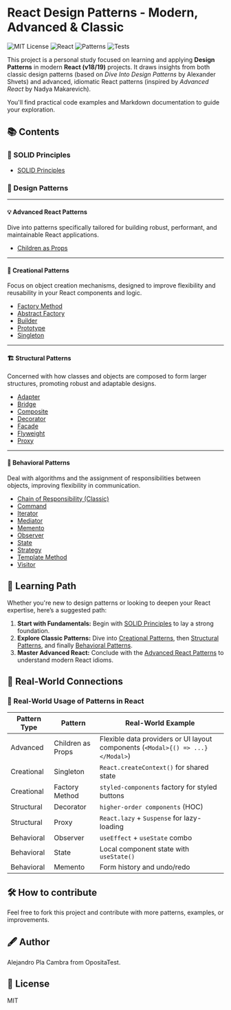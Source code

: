 # React Design Patterns - Modern, Advanced & Classic

![MIT License](https://img.shields.io/badge/license-MIT-green.svg)
![React](https://img.shields.io/badge/React-18%2B-61DAFB?logo=react)
![Patterns](https://img.shields.io/badge/Design%20Patterns-23%20Total-blueviolet)
![Tests](https://img.shields.io/badge/Tests-Coming%20Soon-yellow)

This project is a personal study focused on learning and applying **Design Patterns** in modern **React (v18/19)** projects. It draws insights from both classic design patterns (based on *Dive Into Design Patterns* by Alexander Shvets) and advanced, idiomatic React patterns (inspired by *Advanced React* by Nadya Makarevich).

You'll find practical code examples and Markdown documentation to guide your exploration.


## 📚 Contents

### 🧱 SOLID Principles

- [SOLID Principles](./docs/solid-principles.md)

### 🧩 Design Patterns

---

#### 💡 Advanced React Patterns
Dive into patterns specifically tailored for building robust, performant, and maintainable React applications.

- [Children as Props](./docs/advanced/children-as-props.md)

---

#### 🔨 Creational Patterns
Focus on object creation mechanisms, designed to improve flexibility and reusability in your React components and logic.

- [Factory Method](./docs/creational/factory-method.md)
- [Abstract Factory](./docs/creational/abstract-factory.md)
- [Builder](./docs/creational/builder.md)
- [Prototype](./docs/creational/prototype.md)
- [Singleton](./docs/creational/singleton.md)

---

#### 🏗️ Structural Patterns
Concerned with how classes and objects are composed to form larger structures, promoting robust and adaptable designs.

- [Adapter](./docs/structural/adapter.md)
- [Bridge](./docs/structural/bridge.md)
- [Composite](./docs/structural/composite.md)
- [Decorator](./docs/structural/decorator.md)
- [Facade](./docs/structural/facade.md)
- [Flyweight](./docs/structural/flyweight.md)
- [Proxy](./docs/structural/proxy.md)

---

#### 🔄 Behavioral Patterns
Deal with algorithms and the assignment of responsibilities between objects, improving flexibility in communication.

- [Chain of Responsibility (Classic)](./docs/behavioral/chain-of-responsability.md)
- [Command](./docs/behavioral/command.md)
- [Iterator](./docs/behavioral/iterator.md)
- [Mediator](./docs/behavioral/mediator.md)
- [Memento](./docs/behavioral/memento.md)
- [Observer](./docs/behavioral/observer.md)
- [State](./docs/behavioral/state.md)
- [Strategy](./docs/behavioral/strategy.md)
- [Template Method](./docs/behavioral/template-method.md)
- [Visitor](./docs/behavioral/visitor.md)

## 👣 Learning Path

Whether you're new to design patterns or looking to deepen your React expertise, here’s a suggested path:

1.  **Start with Fundamentals:** Begin with [SOLID Principles](./docs/solid-principles.md) to lay a strong foundation.
2.  **Explore Classic Patterns:** Dive into [Creational Patterns](./docs/creational/README.md), then [Structural Patterns](./docs/structural/README.md), and finally [Behavioral Patterns](./docs/behavioral/README.md).
3.  **Master Advanced React:** Conclude with the [Advanced React Patterns](./docs/advanced/README.md) to understand modern React idioms.


## 🧠 Real-World Connections

### 🔗 Real-World Usage of Patterns in React

| Pattern Type | Pattern               | Real-World Example                                                             |
|--------------|-----------------------|--------------------------------------------------------------------------------|
| Advanced     | Children as Props     | Flexible data providers or UI layout components (`<Modal>{() => ...}</Modal>`) |
| Creational   | Singleton             | `React.createContext()` for shared state                                       |
| Creational   | Factory Method        | `styled-components` factory for styled buttons                                 |
| Structural   | Decorator             | `higher-order components` (HOC)                                                |
| Structural   | Proxy                 | `React.lazy` + `Suspense` for lazy-loading                                     |
| Behavioral   | Observer              | `useEffect` + `useState` combo                                                 |
| Behavioral   | State                 | Local component state with `useState()`                                        |
| Behavioral   | Memento               | Form history and undo/redo                                                     |

## 🛠️ How to contribute

Feel free to fork this project and contribute with more patterns, examples, or improvements.

## 🖋️ Author

Alejandro Pla Cambra from OpositaTest.

## 🌟 License

MIT